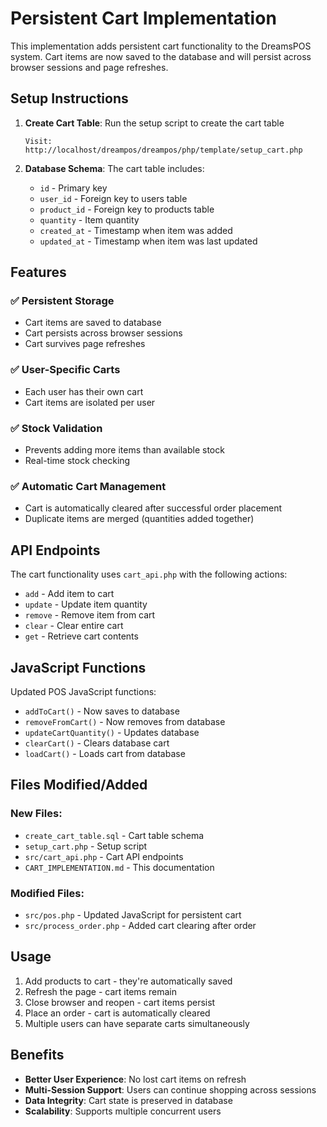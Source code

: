 # Persistent Cart Implementation

This implementation adds persistent cart functionality to the DreamsPOS system. Cart items are now saved to the database and will persist across browser sessions and page refreshes.

## Setup Instructions

1. **Create Cart Table**: Run the setup script to create the cart table
   ```
   Visit: http://localhost/dreampos/dreampos/php/template/setup_cart.php
   ```

2. **Database Schema**: The cart table includes:
   - `id` - Primary key
   - `user_id` - Foreign key to users table
   - `product_id` - Foreign key to products table  
   - `quantity` - Item quantity
   - `created_at` - Timestamp when item was added
   - `updated_at` - Timestamp when item was last updated

## Features

### ✅ Persistent Storage
- Cart items are saved to database
- Cart persists across browser sessions
- Cart survives page refreshes

### ✅ User-Specific Carts
- Each user has their own cart
- Cart items are isolated per user

### ✅ Stock Validation
- Prevents adding more items than available stock
- Real-time stock checking

### ✅ Automatic Cart Management
- Cart is automatically cleared after successful order placement
- Duplicate items are merged (quantities added together)

## API Endpoints

The cart functionality uses `cart_api.php` with the following actions:

- `add` - Add item to cart
- `update` - Update item quantity
- `remove` - Remove item from cart
- `clear` - Clear entire cart
- `get` - Retrieve cart contents

## JavaScript Functions

Updated POS JavaScript functions:
- `addToCart()` - Now saves to database
- `removeFromCart()` - Now removes from database
- `updateCartQuantity()` - Updates database
- `clearCart()` - Clears database cart
- `loadCart()` - Loads cart from database

## Files Modified/Added

### New Files:
- `create_cart_table.sql` - Cart table schema
- `setup_cart.php` - Setup script
- `src/cart_api.php` - Cart API endpoints
- `CART_IMPLEMENTATION.md` - This documentation

### Modified Files:
- `src/pos.php` - Updated JavaScript for persistent cart
- `src/process_order.php` - Added cart clearing after order

## Usage

1. Add products to cart - they're automatically saved
2. Refresh the page - cart items remain
3. Close browser and reopen - cart items persist
4. Place an order - cart is automatically cleared
5. Multiple users can have separate carts simultaneously

## Benefits

- **Better User Experience**: No lost cart items on refresh
- **Multi-Session Support**: Users can continue shopping across sessions
- **Data Integrity**: Cart state is preserved in database
- **Scalability**: Supports multiple concurrent users
